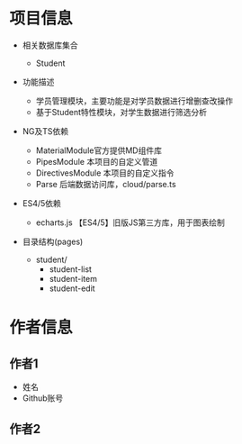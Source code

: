 # 项目信息
- 相关数据库集合
    - Student
- 功能描述
    - 学员管理模块，主要功能是对学员数据进行增删查改操作
    - 基于Student特性模块，对学生数据进行筛选分析
- NG及TS依赖
    - MaterialModule官方提供MD组件库 
    - PipesModule 本项目的自定义管道
    - DirectivesModule 本项目的自定义指令
    - Parse 后端数据访问库，cloud/parse.ts
- ES4/5依赖
    - echarts.js 【ES4/5】旧版JS第三方库，用于图表绘制

- 目录结构(pages)
    - student/
        - student-list
        - student-item
        - student-edit

# 作者信息
## 作者1
- 姓名
- Github账号

## 作者2